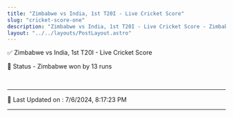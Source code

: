 ```yaml
---
title: "Zimbabwe vs India, 1st T20I - Live Cricket Score"
slug: "cricket-score-one"
description: "Zimbabwe vs India, 1st T20I - Live Cricket Score - Zimbabwe won by 13 runs."
layout: "../../layouts/PostLayout.astro"
--- 
```


✅ Zimbabwe vs India, 1st T20I - Live Cricket Score

📑 Status - Zimbabwe won by 13 runs

<br />

***

📝 Last Updated on : 7/6/2024, 8:17:23 PM

***

